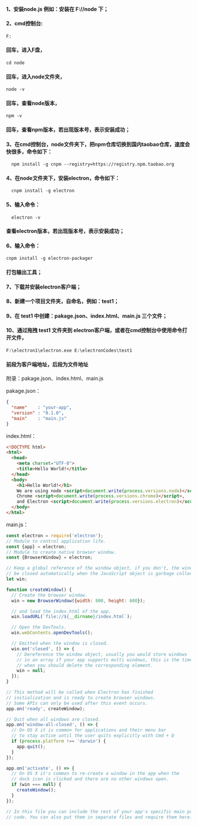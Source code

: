 #### 1、安装node.js     例如：安装在 F://node 下；
#### 2、cmd控制台:     
    F: 
#### 回车，进入F盘，
    cd node
#### 回车，进入node文件夹，
    node -v
#### 回车，查看node版本，
    npm -v
#### 回车，查看npm版本，若出现版本号，表示安装成功；
#### 3、在cmd控制台，node文件夹下，把npm仓库切换到国内taobao仓库，速度会快很多，命令如下：
      npm install -g cnpm --registry=https://registry.npm.taobao.org
#### 4、在node文件夹下，安装electron，命令如下：
      cnpm install -g electron
#### 5、输入命令：
      electron -v
#### 查看electron版本，若出现版本号，表示安装成功；
#### 6、输入命令：
    cnpm install -g electron-packager
#### 打包输出工具；
#### 7、下载并安装electron客户端；
#### 8、新建一个项目文件夹，自命名，例如：test1；
#### 9、在 test1 中创建：pakage.json、index.html、main.js 三个文件；
#### 10、通过拖拽 test1 文件夹到 electron客户端，或者在cmd控制台中使用命令打开文件，
    F:\electron1\electron.exe E:\electronCodes\test1
#### 前段为客户端地址，后段为文件地址

附录：pakage.json、index.html、main.js

pakage.json：
```json
{
  "name"    : "your-app",
  "version" : "0.1.0",
  "main"    : "main.js"
}
```

index.html：
```html
<!DOCTYPE html>
<html>
  <head>
    <meta charset="UTF-8">
    <title>Hello World!</title>
  </head>
  <body>
    <h1>Hello World!</h1>
    We are using node <script>document.write(process.versions.node)</script>,
    Chrome <script>document.write(process.versions.chrome)</script>,
    and Electron <script>document.write(process.versions.electron)</script>.
  </body>
</html>
```

main.js：
```js
const electron = require('electron');
// Module to control application life.
const {app} = electron;
// Module to create native browser window.
const {BrowserWindow} = electron;

// Keep a global reference of the window object, if you don't, the window will
// be closed automatically when the JavaScript object is garbage collected.
let win;

function createWindow() {
  // Create the browser window.
  win = new BrowserWindow({width: 800, height: 600});

  // and load the index.html of the app.
  win.loadURL(`file://${__dirname}/index.html`);

  // Open the DevTools.
  win.webContents.openDevTools();

  // Emitted when the window is closed.
  win.on('closed', () => {
    // Dereference the window object, usually you would store windows
    // in an array if your app supports multi windows, this is the time
    // when you should delete the corresponding element.
    win = null;
  });
}

// This method will be called when Electron has finished
// initialization and is ready to create browser windows.
// Some APIs can only be used after this event occurs.
app.on('ready', createWindow);

// Quit when all windows are closed.
app.on('window-all-closed', () => {
  // On OS X it is common for applications and their menu bar
  // to stay active until the user quits explicitly with Cmd + Q
  if (process.platform !== 'darwin') {
    app.quit();
  }
});

app.on('activate', () => {
  // On OS X it's common to re-create a window in the app when the
  // dock icon is clicked and there are no other windows open.
  if (win === null) {
    createWindow();
  }
});

// In this file you can include the rest of your app's specific main process
// code. You can also put them in separate files and require them here.
```
